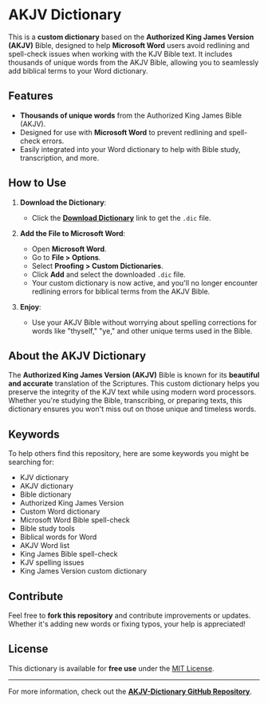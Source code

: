 # AKJV Dictionary

This is a **custom dictionary** based on the **Authorized King James Version (AKJV)** Bible, designed to help **Microsoft Word** users avoid redlining and spell-check issues when working with the KJV Bible text. It includes thousands of unique words from the AKJV Bible, allowing you to seamlessly add biblical terms to your Word dictionary.

## Features
- **Thousands of unique words** from the Authorized King James Bible (AKJV).
- Designed for use with **Microsoft Word** to prevent redlining and spell-check errors.
- Easily integrated into your Word dictionary to help with Bible study, transcription, and more.

## How to Use

1. **Download the Dictionary**:
   - Click the **[Download Dictionary](https://github.com/tonymynd/AKJV-Dictionary/blob/main/KJV.dic)** link to get the `.dic` file.

2. **Add the File to Microsoft Word**:
   - Open **Microsoft Word**.
   - Go to **File > Options**.
   - Select **Proofing > Custom Dictionaries**.
   - Click **Add** and select the downloaded `.dic` file.
   - Your custom dictionary is now active, and you'll no longer encounter redlining errors for biblical terms from the AKJV Bible.

3. **Enjoy**:
   - Use your AKJV Bible without worrying about spelling corrections for words like "thyself," "ye," and other unique terms used in the Bible.

## About the AKJV Dictionary

The **Authorized King James Version (AKJV)** Bible is known for its **beautiful and accurate** translation of the Scriptures. This custom dictionary helps you preserve the integrity of the KJV text while using modern word processors. Whether you're studying the Bible, transcribing, or preparing texts, this dictionary ensures you won't miss out on those unique and timeless words.

## Keywords
To help others find this repository, here are some keywords you might be searching for:
- KJV dictionary
- AKJV dictionary
- Bible dictionary
- Authorized King James Version
- Custom Word dictionary
- Microsoft Word Bible spell-check
- Bible study tools
- Biblical words for Word
- AKJV Word list
- King James Bible spell-check
- KJV spelling issues
- King James Version custom dictionary

## Contribute

Feel free to **fork this repository** and contribute improvements or updates. Whether it's adding new words or fixing typos, your help is appreciated!

## License

This dictionary is available for **free use** under the [MIT License](LICENSE).

---

For more information, check out the **[AKJV-Dictionary GitHub Repository](https://github.com/tonymynd/AKJV-Dictionary)**.
